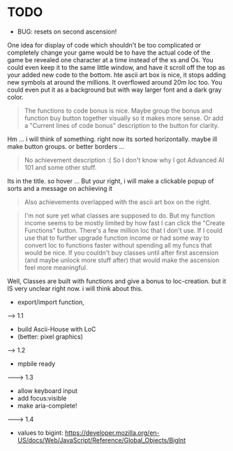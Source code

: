 # TODO



- BUG: resets on second ascension!


One idea for display of code which shouldn't be too complicated or completely change your game would be to have the actual code of the game be revealed one character at a time instead of the xs and Os. You could even keep it to the same little window, and have it scroll off the top as your added new code to the bottom.
hte ascii art box is nice, it stops adding new symbols at around the millions. It overflowed around 20m loc too. You could even put it as a background but with way larger font and a dark gray color.

>The functions to code bonus is nice. Maybe group the bonus and function buy button together visually so it makes more sense. Or add a "Current lines of code bonus" description to the button for clarity.

Hm ... i will think of something. right now its sorted horizontally. maybe ill make button groups. or better borders ...

> No achievement description :( So I don't know why I got Advanced AI 101 and some other stuff. 

Its in the title. so hover ...
But your right, i will make a clickable popup of sorts and a message on achiieving it


> Also achievements overlapped with the ascii art box on the right.


> I'm not sure yet what classes are supposed to do. But my function income seems to be mostly limited by how fast I can click the "Create Functions" button. There's a few million loc that I don't use. If I could use that to further upgrade function income or had some way to convert loc to functions faster without spending all my funcs that would be nice. If you couldn't buy classes until after first ascension (and maybe unlock more stuff after) that would make the ascension feel more meaningful.  

Well, Classes are built with functions and give a bonus to loc-creation. but it IS very unclear right now. i will think about this.

- export/import function,

--> 1.1

- build Ascii-House with LoC
- (better: pixel graphics)

--> 1.2

- mpbile ready


---> 1.3

- allow keyboard input
- add focus:visible
- make aria-complete!

---> 1.4

- values to bigint: https://developer.mozilla.org/en-US/docs/Web/JavaScript/Reference/Global_Objects/BigInt
